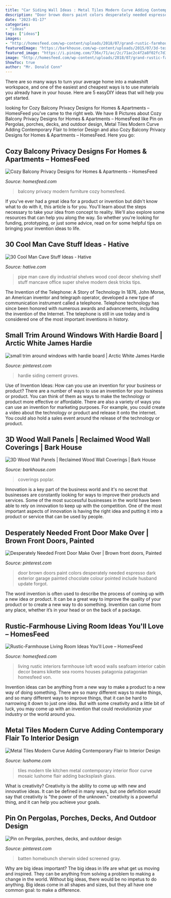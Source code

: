 ```yaml
---
title: "Car Siding Wall Ideas : Metal Tiles Modern Curve Adding Contemporary Flair To Interior Design"
description: "Door brown doors paint colors desperately needed espresso dark exterior garage painted chocolate colour pointed include husband update forgot"
date: "2023-01-17"
categories:
- "ideas"
tags: ["ideas"]
images:
- "http://homesfeed.com/wp-content/uploads/2018/07/grand-rustic-farmhouse-living-room-blue-wood-siding-walls-hardwood-beams-and-structure-supports-wood-floors-white-sofa-black-coffee-table.jpg"
featuredImage: "https://barkhouse.com/wp-content/uploads/2015/07/3d-textured-wall-panels-poplar-poles-bark-house-005-2000x3000.jpg"
featured_image: "https://i.pinimg.com/736x/71/ac/2c/71ac2c4f2a8f02fc7d3373b38b2b35d5--brown-front-doors-garage-ideas.jpg"
image: "http://homesfeed.com/wp-content/uploads/2018/07/grand-rustic-farmhouse-living-room-blue-wood-siding-walls-hardwood-beams-and-structure-supports-wood-floors-white-sofa-black-coffee-table.jpg"
ShowToc: true
author: "Mr. Donald Conn"
---
```



There are so many ways to turn your average home into a makeshift workspace, and one of the easiest and cheapest ways is to use materials you already have in your house. Here are 5 easyDIY ideas that will help you get started.

	

		
looking for Cozy Balcony Privacy Designs for Homes &amp; Apartments – HomesFeed you've came to the right web. We have 8 Pictures about Cozy Balcony Privacy Designs for Homes &amp; Apartments – HomesFeed like Pin on Pergolas, porches, decks, and outdoor design, Metal Tiles Modern Curve Adding Contemporary Flair to Interior Design and also Cozy Balcony Privacy Designs for Homes &amp; Apartments – HomesFeed. Here you go:
		
    
## Cozy Balcony Privacy Designs For Homes &amp; Apartments – HomesFeed

<img loading=lazy src="http://homesfeed.com/wp-content/uploads/2017/11/small-modern-balcony-idea-decorative-bamboos-modern-furniture-set-with-accent-pillows.jpg" onerror="this.onerror=null;this.src='https://tse1.mm.bing.net/th?id=OIP.RP5nb2P2h_DUPjxYtLE0igHaLH&amp;pid=15.1';" alt="Cozy Balcony Privacy Designs for Homes &amp; Apartments – HomesFeed">

_Source: homesfeed.com_

>balcony privacy modern furniture cozy homesfeed. 

	

If you've ever had a great idea for a product or invention but didn't know what to do with it, this article is for you. You'll learn about the steps necessary to take your idea from concept to reality. We'll also explore some resources that can help you along the way. So whether you're looking for funding, prototyping, or just some advice, read on for some helpful tips on bringing your invention ideas to life.

    
## 30 Cool Man Cave Stuff Ideas - Hative

<img loading=lazy src="https://hative.com/wp-content/uploads/2015/06/man-cave-stuff/9-man-cave-stuff-ideas.jpg" onerror="this.onerror=null;this.src='https://tse2.mm.bing.net/th?id=OIP.1RxPgAISufoJD_xjyc70WAHaLJ&amp;pid=15.1';" alt="30 Cool Man Cave Stuff Ideas - Hative">

_Source: hative.com_

>pipe man cave diy industrial shelves wood cool decor shelving shelf stuff mancave office super shelve modern desk tricks tips. 

	

The Invention of the Telephone: A Story of Technology
In 1876, John Morse, an American inventor and telegraph operator, developed a new type of communication instrument called a telephone. Telephone technology has since been honored with numerous awards and advancements, including the invention of the Internet. The telephone is still in use today and is considered one of the most important inventions in history.

    
## Small Trim Around Windows With Hardie Board | Arctic White James Hardie

<img loading=lazy src="https://i.pinimg.com/736x/b3/19/c6/b319c6c3b17426df2a5b873b50e32ab3--james-hardie-white-trim.jpg" onerror="this.onerror=null;this.src='https://tse3.mm.bing.net/th?id=OIP.EOoyWXhTb0f7joDvtdaSMAHaFj&amp;pid=15.1';" alt="small trim around windows with hardie board | Arctic White James Hardie">

_Source: pinterest.com_

>hardie siding cement groves. 

	

Use of Invention Ideas: How can you use an invention for your business or product?
There are a number of ways to use an invention for your business or product. You can think of them as ways to make the technology or product more effective or affordable. There are also a variety of ways you can use an invention for marketing purposes. For example, you could create a video about the technology or product and release it onto the internet. You could also hold a sales event around the release of the technology or product.

    
## 3D Wood Wall Panels | Reclaimed Wood Wall Coverings | Bark House

<img loading=lazy src="https://barkhouse.com/wp-content/uploads/2015/07/3d-textured-wall-panels-poplar-poles-bark-house-005-2000x3000.jpg" onerror="this.onerror=null;this.src='https://tse4.mm.bing.net/th?id=OIP.Ks6q6k5QP_dze0OmO67U1AHaLH&amp;pid=15.1';" alt="3D Wood Wall Panels | Reclaimed Wood Wall Coverings | Bark House">

_Source: barkhouse.com_

>coverings poplar. 

	

Innovation is a key part of the business world and it's no secret that businesses are constantly looking for ways to improve their products and services. Some of the most successful businesses in the world have been able to rely on innovation to keep up with the competition. One of the most important aspects of innovation is having the right idea and putting it into a product or service that can be used by people.

    
## Desperately Needed Front Door Make Over | Brown Front Doors, Painted

<img loading=lazy src="https://i.pinimg.com/736x/71/ac/2c/71ac2c4f2a8f02fc7d3373b38b2b35d5--brown-front-doors-garage-ideas.jpg" onerror="this.onerror=null;this.src='https://tse2.mm.bing.net/th?id=OIP.HetG0DefrqFBq_2nCoRjHgHaJ3&amp;pid=15.1';" alt="Desperately Needed Front Door Make Over | Brown front doors, Painted">

_Source: pinterest.com_

>door brown doors paint colors desperately needed espresso dark exterior garage painted chocolate colour pointed include husband update forgot. 

	

The word invention is often used to describe the process of coming up with a new idea or product. It can be a great way to improve the quality of your product or to create a new way to do something. Invention can come from any place, whether it’s in your head or on the back of a package.

    
## Rustic-Farmhouse Living Room Ideas You&#039;ll Love – HomesFeed

<img loading=lazy src="http://homesfeed.com/wp-content/uploads/2018/07/grand-rustic-farmhouse-living-room-blue-wood-siding-walls-hardwood-beams-and-structure-supports-wood-floors-white-sofa-black-coffee-table.jpg" onerror="this.onerror=null;this.src='https://tse1.mm.bing.net/th?id=OIP.MYQkQ9MrWcZreP_z0fGK8QAAAA&amp;pid=15.1';" alt="Rustic-Farmhouse Living Room Ideas You&#039;ll Love – HomesFeed">

_Source: homesfeed.com_

>living rustic interiors farmhouse loft wood walls seafoam interior cabin decor beams kikette sea rooms houses patagonia patagonian homesfeed von. 

	

Invention ideas can be anything from a new way to make a product to a new way of doing something. There are so many different ways to make things, and so many different ways to improve things, that it can be hard to narrowing it down to just one idea. But with some creativity and a little bit of luck, you may come up with an invention that could revolutionize your industry or the world around you.

    
## Metal Tiles Modern Curve Adding Contemporary Flair To Interior Design

<img loading=lazy src="https://www.lushome.com/wp-content/uploads/2010/02/metal-tiles-metalic-tile-designs-5.jpg" onerror="this.onerror=null;this.src='https://tse3.mm.bing.net/th?id=OIP.y67dK0WY07EZo6DKElnSVQHaFZ&amp;pid=15.1';" alt="Metal Tiles Modern Curve Adding Contemporary Flair to Interior Design">

_Source: lushome.com_

>tiles modern tile kitchen metal contemporary interior floor curve mosaic lushome flair adding backsplash glass. 

	

What is creativity?
Creativity is the ability to come up with new and innovative ideas. It can be defined in many ways, but one definition would say that creativity is "the power of the unknown." creativity is a powerful thing, and it can help you achieve your goals.

    
## Pin On Pergolas, Porches, Decks, And Outdoor Design

<img loading=lazy src="https://i.pinimg.com/736x/b8/a1/95/b8a195374ecd026181ad8b91dc71e6bd.jpg" onerror="this.onerror=null;this.src='https://tse3.mm.bing.net/th?id=OIP.LF0Fz8VmZHTaU_sCBh5ibQHaLH&amp;pid=15.1';" alt="Pin on Pergolas, porches, decks, and outdoor design">

_Source: pinterest.com_

>batten homebunch sherwin sided screened gray. 

	

Why are big ideas important?
The big ideas in life are what get us moving and inspired. They can be anything from solving a problem to making a change in the world. Without big ideas, there would be no impetus to do anything. Big ideas come in all shapes and sizes, but they all have one common goal: to make a difference.

